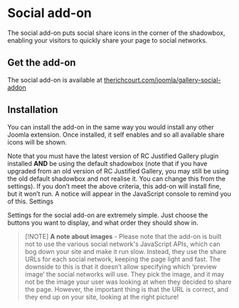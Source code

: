 # Social add-on

The social add-on puts social share icons in the corner of the shadowbox, enabling your visitors to quickly share your page to social networks.

## Get the add-on

The social add-on is available at [therichcourt.com/joomla/gallery-social-addon](https://therichcourt.com/joomla/gallery-social-addon)

## Installation

You can install the add-on in the same way you would install any other Joomla extension. Once installed, it self enables and so all available share icons will be shown.

Note that you must have the latest version of RC Justified Gallery plugin installed **AND** be using the default shadowbox (note that if you have upgraded from an old version of RC Justified Gallery, you may still be using the old default shadowbox and not realise it. You can change this from the settings). If you don’t meet the above criteria, this add-on will install fine, but it won’t run. A notice will appear in the JavaScript console to remind you of this.
Settings

Settings for the social add-on are extremely simple. Just choose the buttons you want to display, and what order they should show in.

> [!NOTE] **A note about images** -
> Please note that the add-on is built not to use the various social network's JavaScript APIs, which can bog down your site and make it run slow. Instead, they use the share URLs for each social network, keeping the page light and fast. The downside to this is that it doesn’t allow specifying which ‘preview image’ the social networks will use. They pick the image, and it may not be the image your user was looking at when they decided to share the page. However, the important thing is that the URL is correct, and they end up on your site, looking at the right picture!
